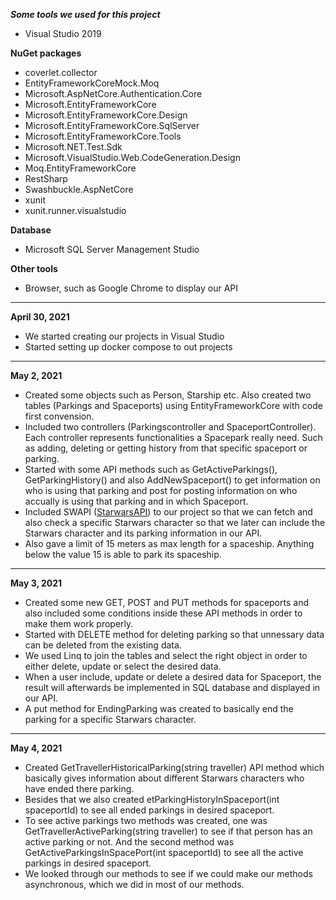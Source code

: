 ***Some tools we used for this project***

- Visual Studio 2019

**NuGet packages**
- coverlet.collector
- EntityFrameworkCoreMock.Moq
- Microsoft.AspNetCore.Authentication.Core
- Microsoft.EntityFrameworkCore
- Microsoft.EntityFrameworkCore.Design
- Microsoft.EntityFrameworkCore.SqlServer
- Microsoft.EntityFrameworkCore.Tools
- Microsoft.NET.Test.Sdk
- Microsoft.VisualStudio.Web.CodeGeneration.Design
- Moq.EntityFrameworkCore
- RestSharp
- Swashbuckle.AspNetCore
- xunit
- xunit.runner.visualstudio

**Database**
- Microsoft SQL Server Management Studio

**Other tools**
- Browser, such as Google Chrome to display our API

---

**April 30, 2021**

- We started creating our projects in Visual Studio
- Started setting up docker compose to out projects

---

**May 2, 2021**

- Created some objects such as Person, Starship etc. Also created two tables (Parkings and Spaceports) using EntityFrameworkCore with code first convension. 
- Included two controllers (Parkingscontroller and SpaceportController). Each controller represents functionalities a Spacepark really need. Such as adding, deleting or getting history from that specific spaceport or parking.  
- Started with some API methods such as GetActiveParkings(), GetParkingHistory() and also AddNewSpaceport() to get information on who is using that parking and post for posting information on who accually is using that parking and in which Spaceport.  
- Included SWAPI ([StarwarsAPI](https://swapi.dev/)) to our project so that we can fetch and also check a specific Starwars character so that we later can include the Starwars character and its parking information in our API.
- Also gave a limit of 15 meters as max length for a spaceship. Anything below the value 15 is able to park its spaceship. 


---

**May 3, 2021**

- Created some new GET, POST and PUT methods for spaceports and also included some conditions inside  these API methods in order to make them work properly. 
- Started with DELETE method for deleting parking so that unnessary data can be deleted from the existing data. 
-  We used Linq to join the tables and select the right object in order to either delete, update or select the desired data.
-  When a user include, update or delete a desired data for Spaceport, the result will afterwards be implemented in SQL database and displayed in our API.
-  A put method for EndingParking was created to basically end the parking for a specific Starwars character. 

---

**May 4, 2021**

- Created GetTravellerHistoricalParking(string traveller) API method which basically gives information about different Starwars characters who have ended there parking. 
- Besides that we also created etParkingHistoryInSpaceport(int spaceportId) to see all ended parkings in desired spaceport. 
- To see active parkings two methods was created, one was GetTravellerActiveParking(string traveller) to see if that person has an active parking or not. And the second method was GetActiveParkingsInSpacePort(int spaceportId) to see all the active parkings in desired spaceport.
- We looked through our methods to see if we could make our methods asynchronous, which we did in most of our methods.
